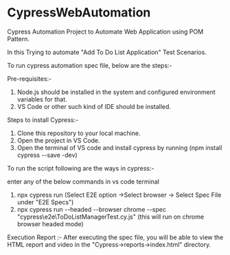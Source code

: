 # CypressWebAutomation
Cypress Automation Project to Automate Web Application using POM Pattern.

In this Trying to automate "Add To Do List Application" Test Scenarios.

To run cypress automation spec file, below are the steps:-

Pre-requisites:-

1) Node.js should be installed in the system and configured environment variables for that.
2) VS Code or other such kind of IDE should be installed.

Steps to install Cypress:-

1) Clone this repository to your local machine.
2) Open the project in VS Code.
3) Open the terminal of VS code and install cypress by running (npm install cypress --save -dev)

To run the script following are the ways in cypress:- 

enter any of the below commands in vs code terminal
1) npx cypress run (Select E2E option ->Select browser -> Select Spec File under "E2E Specs")
2) npx cypress run --headed --browser chrome --spec "cypress\e2e\ToDoListManagerTest.cy.js" (this will run on chrome browser headed mode)

Execution Report :- 
After executing the spec file, you will be able to view the HTML report and video in the "Cypress->reports->index.html" directory.

